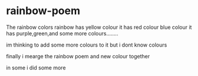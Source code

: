 # rainbow-poem

The rainbow colors
rainbow has
yellow colour
it has red colour blue colour
it has purple,green,and some more colours........

im thinking to add some more colours to it but i dont know colours

finally i mearge the rainbow poem and new colour together


in some i did some more
